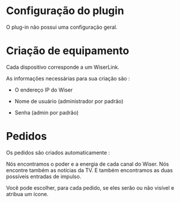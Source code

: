 Configuração do plugin 
=======================

O plug-in não possui uma configuração geral.

Criação de equipamento 
========================

Cada dispositivo corresponde a um WiserLink.

As informações necessárias para sua criação são :

-   O endereço IP do Wiser

-   Nome de usuário (administrador por padrão)

-   Senha (admin por padrão)

Pedidos 
=============

Os pedidos são criados automaticamente :

Nós encontramos o poder e a energia de cada canal do Wiser. Nós
encontre também as notícias da TV. E também encontramos as duas possíveis
entradas de impulso.

Você pode escolher, para cada pedido, se eles serão ou não
visível e atribua um ícone.
